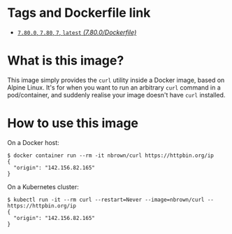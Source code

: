 # Tags and Dockerfile link

- [`7.80.0`, `7.80`, `7`, `latest` *(7.80.0/Dockerfile)*](https://github.com/nbrownuk/docker-curl/blob/master/Dockerfile)

# What is this image?

This image simply provides the `curl` utility inside a Docker image, based on Alpine Linux. It's for when you want to run an arbitrary `curl` command in a pod/container, and suddenly realise your image doesn't have `curl` installed.

# How to use this image

On a Docker host:

```
$ docker container run --rm -it nbrown/curl https://httpbin.org/ip
{
  "origin": "142.156.82.165"
}
```

On a Kubernetes cluster:

```
$ kubectl run -it --rm curl --restart=Never --image=nbrown/curl -- https://httpbin.org/ip
{                                                                                                                    
  "origin": "142.156.82.165"                                                                                         
}
